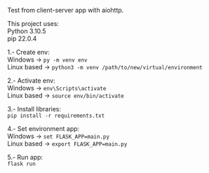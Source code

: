 Test from client-server app with aiohttp.

This project uses:  
    Python 3.10.5  
    pip 22.0.4

1.- Create env:  
    Windows -> ```py -m venv env```  
    Linux based -> ```python3 -m venv /path/to/new/virtual/environment```  

2.- Activate env:  
    Windows -> ```env\Scripts\activate```  
    Linux based -> ```source env/bin/activate```

3.- Install libraries:  
    ```pip install -r requirements.txt```
    
4.- Set environment app:  
    Windows -> ```set FLASK_APP=main.py```  
    Linux based -> ```export FLASK_APP=main.py```

5.- Run app:  
    ```flask run```